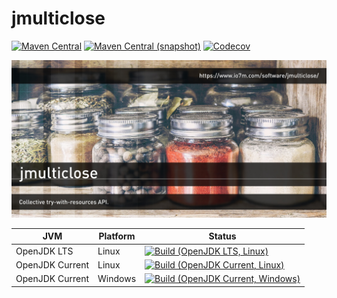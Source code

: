 jmulticlose
===

[![Maven Central](https://img.shields.io/maven-central/v/com.io7m.jmulticlose/com.io7m.jmulticlose.svg?style=flat-square)](http://search.maven.org/#search%7Cga%7C1%7Cg%3A%22com.io7m.jmulticlose%22)
[![Maven Central (snapshot)](https://img.shields.io/nexus/s/https/oss.sonatype.org/com.io7m.jmulticlose/com.io7m.jmulticlose.svg?style=flat-square)](https://oss.sonatype.org/content/repositories/snapshots/com/io7m/jmulticlose/)
[![Codecov](https://img.shields.io/codecov/c/github/io7m/jmulticlose.svg?style=flat-square)](https://codecov.io/gh/io7m/jmulticlose)

![jmulticlose](./src/site/resources/jmulticlose.jpg?raw=true)

| JVM             | Platform | Status |
|-----------------|----------|--------|
| OpenJDK LTS     | Linux    | [![Build (OpenJDK LTS, Linux)](https://img.shields.io/github/workflow/status/io7m/jmulticlose/main-openjdk_lts-linux)](https://github.com/io7m/jmulticlose/actions?query=workflow%3Amain-openjdk_lts-linux) |
| OpenJDK Current | Linux    | [![Build (OpenJDK Current, Linux)](https://img.shields.io/github/workflow/status/io7m/jmulticlose/main-openjdk_current-linux)](https://github.com/io7m/jmulticlose/actions?query=workflow%3Amain-openjdk_current-linux)
| OpenJDK Current | Windows  | [![Build (OpenJDK Current, Windows)](https://img.shields.io/github/workflow/status/io7m/jmulticlose/main-openjdk_current-windows)](https://github.com/io7m/jmulticlose/actions?query=workflow%3Amain-openjdk_current-windows)

